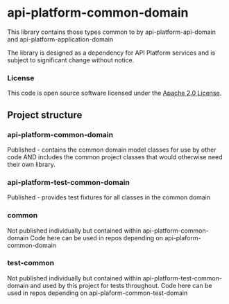 
# api-platform-common-domain

This library contains those types common to by api-platform-api-domain and api-platform-application-domain

The library is designed as a dependency for API Platform services and is subject to significant change without notice.

### License

This code is open source software licensed under the [Apache 2.0 License]("http://www.apache.org/licenses/LICENSE-2.0.html").

## Project structure

### api-platform-common-domain
Published - contains the common domain model classes for use by other code AND includes the common project classes that would otherwise need their own library.

### api-platform-test-common-domain
Published - provides test fixtures for all classes in the common domain

### common
Not published individually but contained within api-platform-common-domain
Code here can be used in repos depending on api-plaform-common-domain

### test-common
Not published individually but contained within api-platform-test-common-domain and used by this project for tests throughout.
Code here can be used in repos depending on api-plaform-common-test-domain
